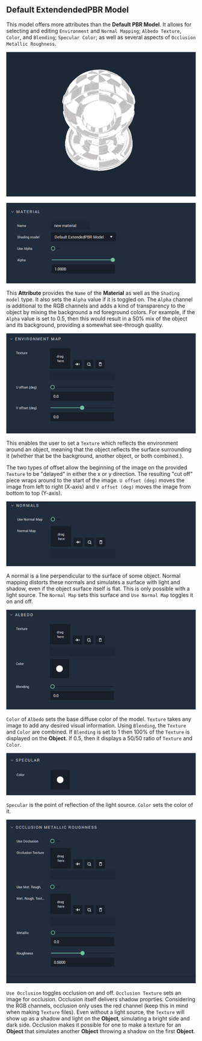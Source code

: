 ## Default ExtendendedPBR Model

This model offers more attributes than the **Default PBR Model**. It allows for selecting and editing `Environment` and `Normal Mapping`; `Albedo Texture`, `Color`, and `Blending`; `Specular Color`; as well as several aspects of `Occlusion Metallic Roughness`.



![](../../.gitbook/assets/extendedpbrmaterial1image.png)

![Material](../../.gitbook/assets/extendedpbrmaterial2.png)

This **Attribute** provides the `Name` of the **Material** as well as the `Shading model` type. It also sets the `Alpha` value if it is toggled on. The `Alpha` channel is additional to the RGB channels and adds a kind of transparency to the object by mixing the background a nd foreground colors. For example, if the `Alpha` value is set to 0.5, then this would result in a 50% mix of the object and its background, providing a somewhat see-through quality. 

![Environment Map](../../.gitbook/assets/extendedpbrmaterial3.png)

This enables the user to set a `Texture` which reflects the environment around an object, meaning that the object reflects the surface surrounding it (whether that be the background, another object, or both combined.). 

The two types of offset allow the beginning of the image on the provided `Texture` to be "delayed" in either the x or y direction. The resulting "cut off" piece wraps around to the start of the image. `U offset (deg)` moves the image from left to right (X-axis) and `V offset (deg)` moves the image from bottom to top (Y-axis).

![Normals](../../.gitbook/assets/extendedpbrmaterial4.png)

A normal is a line perpendicular to the surface of some object. Normal mapping distorts these normals and simulates a surface with light and shadow, even if the object surface itself is flat. This is only possible with a light source. The `Normal Map` sets this surface and `Use Normal Map` toggles it on and off. 

![Albedo](../../.gitbook/assets/extendedpbrmaterial5.png)

`Color` of `Albedo` sets the base diffuse color of the model. `Texture` takes any image to add any desired visual information. Using `Blending`, the `Texture` and `Color` are combined. If `Blending` is set to 1 then 100% of the `Texture` is displayed on the **Object**. If 0.5, then it displays a 50/50 ratio of `Texture` and `Color`. 

![Specular](../../.gitbook/assets/extendedpbrmaterial6.png)

`Specular` is the point of reflection of the light source. `Color` sets the color of it. 

![Occlusion Metallic Roughness](../../.gitbook/assets/extendedpbrmaterial7.png)

`Use Occlusion` toggles occlusion on and off. `Occlusion Texture` sets an image for occlusion. Occlusion itself delivers shadow proprties. Considering the RGB channels, occlusion only uses the red channel (keep this in mind when making `Texture` files). Even without a light source, the `Texture` will show up as a shadow and light on the **Object**, simulating a bright side and dark side. Occlusion makes it possible for one to make a texture for an **Object** that simulates another **Object** throwing a shadow on the first **Object**.
